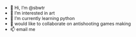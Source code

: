 - 👋 Hi, I’m @sbwtr
- 👀 I’m interested in art
- 🌱 I’m currently learning python
- 💞️ would like to collaborate on antishooting games making
- 📫 email me

<!---
sbwtr/sbwtr is a ✨ special ✨ repository because its `README.md` (this file) appears on your GitHub profile.
You can click the Preview link to take a look at your changes.
--->
